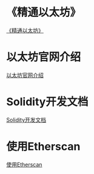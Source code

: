 # 《精通以太坊》

[《精通以太坊》](https://github.com/inoutcode/ethereum_book)

# 以太坊官网介绍

[以太坊官网介绍](https://ethereum.org/en/developers/docs/evm/)

# Solidity开发文档

[Solidity开发文档](https://docs.soliditylang.org/en/v0.8.19/)

# 使用Etherscan

[使用Etherscan](https://talentre.academy/learn/detail?id=2)

